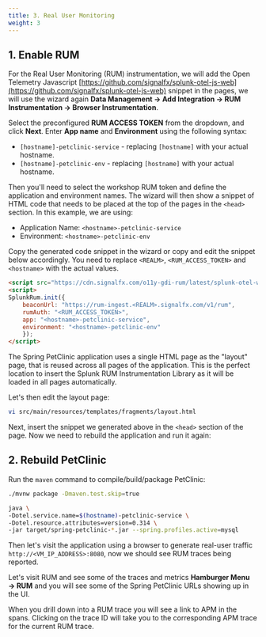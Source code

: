 ```yaml
---
title: 3. Real User Monitoring
weight: 3
---
```


## 1. Enable RUM

For the Real User Monitoring (RUM) instrumentation, we will add the Open Telemetry Javascript [https://github.com/signalfx/splunk-otel-js-web](https://github.com/signalfx/splunk-otel-js-web) snippet in the pages, we will use the wizard again **Data Management → Add Integration → RUM Instrumentation → Browser Instrumentation**.

Select the preconfigured **RUM ACCESS TOKEN** from the dropdown, and click **Next**. Enter **App name** and **Environment** using the following syntax:

- `[hostname]-petclinic-service` - replacing `[hostname]` with your actual hostname.
- `[hostname]-petclinic-env` - replacing `[hostname]` with your actual hostname.

Then you'll need to select the workshop RUM token and define the application and environment names. The wizard will then show a snippet of HTML code that needs to be placed at the top of the pages in the `<head>` section. In this example, we are using:

- Application Name: `<hostname>-petclinic-service`
- Environment: `<hostname>-petclinic-env`

Copy the generated code snippet in the wizard or copy and edit the snippet below accordingly. You need to replace `<REALM>`, `<RUM_ACCESS_TOKEN>` and `<hostname>` with the actual values.

``` html
<script src="https://cdn.signalfx.com/o11y-gdi-rum/latest/splunk-otel-web.js" crossorigin="anonymous"></script>
<script>
SplunkRum.init({
    beaconUrl: "https://rum-ingest.<REALM>.signalfx.com/v1/rum",
    rumAuth: "<RUM_ACCESS_TOKEN>",
    app: "<hostname>-petclinic-service",
    environment: "<hostname>-petclinic-env"
    });
</script>
```

The Spring PetClinic application uses a single HTML page as the "layout" page, that is reused across all pages of the application. This is the perfect location to insert the Splunk RUM Instrumentation Library as it will be loaded in all pages automatically.

Let's then edit the layout page:

```bash
vi src/main/resources/templates/fragments/layout.html
```

Next, insert the snippet we generated above in the `<head>` section of the page. Now we need to rebuild the application and run it again:

## 2. Rebuild PetClinic

Run the `maven` command to compile/build/package PetClinic:

```bash
./mvnw package -Dmaven.test.skip=true
```

```bash
java \
-Dotel.service.name=$(hostname)-petclinic-service \
-Dotel.resource.attributes=version=0.314 \
-jar target/spring-petclinic-*.jar --spring.profiles.active=mysql
```

Then let's visit the application using a browser to generate real-user traffic `http://<VM_IP_ADDRESS>:8080`, now we should see RUM traces being reported.

Let's visit RUM and see some of the traces and metrics **Hamburger Menu → RUM** and you will see some of the Spring PetClinic URLs showing up in the UI.

When you drill down into a RUM trace you will see a link to APM in the spans. Clicking on the trace ID will take you to the corresponding APM trace for the current RUM trace.
